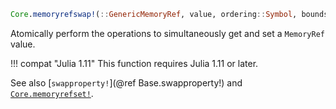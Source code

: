 ```julia
Core.memoryrefswap!(::GenericMemoryRef, value, ordering::Symbol, boundscheck::Bool)
```

Atomically perform the operations to simultaneously get and set a `MemoryRef` value.

!!! compat "Julia 1.11"
    This function requires Julia 1.11 or later.


See also [`swapproperty!`](@ref Base.swapproperty!) and [`Core.memoryrefset!`](@ref).
